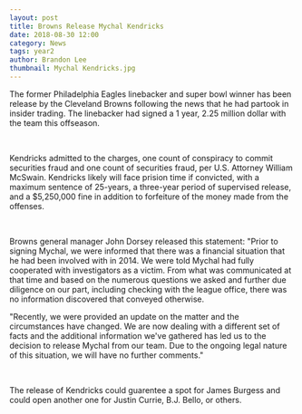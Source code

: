```yaml
---
layout: post
title: Browns Release Mychal Kendricks
date: 2018-08-30 12:00
category: News
tags: year2
author: Brandon Lee
thumbnail: Mychal Kendricks.jpg
---
```


The former Philadelphia Eagles linebacker and super bowl winner has been release by the Cleveland Browns following the news that he had partook in insider trading. The linebacker had signed a 1 year, 2.25 million dollar with the team this offseason.

<br>

Kendricks admitted to the charges, one count of conspiracy to commit securities fraud and one count of securities fraud, per U.S. Attorney William McSwain. Kendricks likely will face prision time if convicted, with a maximum sentence of 25-years, a three-year period of supervised release, and a $5,250,000 fine in addition to forfeiture of the money made from the offenses.

<br>

Browns general manager John Dorsey released this statement: "Prior to signing Mychal, we were informed that there was a financial situation that he had been involved with in 2014. We were told Mychal had fully cooperated with investigators as a victim. From what was communicated at that time and based on the numerous questions we asked and further due diligence on our part, including checking with the league office, there was no information discovered that conveyed otherwise.

"Recently, we were provided an update on the matter and the circumstances have changed. We are now dealing with a different set of facts and the additional information we've gathered has led us to the decision to release Mychal from our team. Due to the ongoing legal nature of this situation, we will have no further comments."

<br>

The release of Kendricks could guarentee a spot for James Burgess and could open another one for Justin Currie, B.J. Bello, or others.

